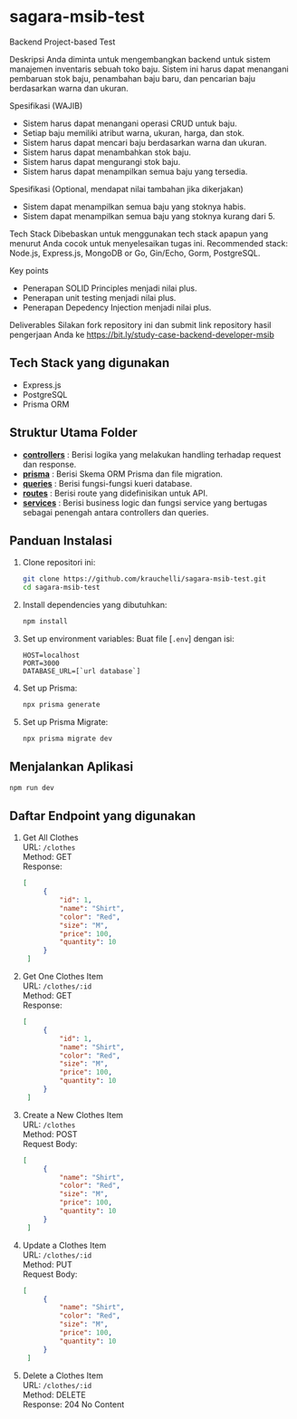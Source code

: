 # sagara-msib-test

Backend Project-based Test

Deskripsi
Anda diminta untuk mengembangkan backend untuk sistem manajemen inventaris sebuah toko baju. Sistem ini harus dapat menangani pembaruan stok baju, penambahan baju baru, dan pencarian baju berdasarkan warna dan ukuran.

Spesifikasi (WAJIB)
- Sistem harus dapat menangani operasi CRUD untuk baju.
- Setiap baju memiliki atribut warna, ukuran, harga, dan stok.
- Sistem harus dapat mencari baju berdasarkan warna dan ukuran.
- Sistem harus dapat menambahkan stok baju.
- Sistem harus dapat mengurangi stok baju.
- Sistem harus dapat menampilkan semua baju yang tersedia.

Spesifikasi (Optional, mendapat nilai tambahan jika dikerjakan)
- Sistem dapat menampilkan semua baju yang stoknya habis.
- Sistem dapat menampilkan semua baju yang stoknya kurang dari 5.

Tech Stack
Dibebaskan untuk menggunakan tech stack apapun yang menurut Anda cocok untuk menyelesaikan tugas ini. Recommended stack: Node.js, Express.js, MongoDB or Go, Gin/Echo, Gorm, PostgreSQL.

Key points
- Penerapan SOLID Principles menjadi nilai plus.
- Penerapan unit testing menjadi nilai plus.
- Penerapan Depedency Injection menjadi nilai plus.

Deliverables
Silakan fork repository ini dan submit link repository hasil pengerjaan Anda ke https://bit.ly/study-case-backend-developer-msib

## Tech Stack yang digunakan
- Express.js
- PostgreSQL
- Prisma ORM

## Struktur Utama Folder
- [**controllers**](https://github.com/krauchelli/sagara-msib-test/tree/main/controllers)  : Berisi logika yang melakukan handling terhadap request dan response.
- [**prisma**](https://github.com/krauchelli/sagara-msib-test/tree/main/prisma)            : Berisi Skema ORM Prisma dan file migration.
- [**queries**](https://github.com/krauchelli/sagara-msib-test/tree/main/queries)          : Berisi fungsi-fungsi kueri database.
- [**routes**](https://github.com/krauchelli/sagara-msib-test/tree/main/routes)            : Berisi route yang didefinisikan untuk API.
- [**services**](https://github.com/krauchelli/sagara-msib-test/tree/main/services)        : Berisi business logic dan fungsi service yang bertugas sebagai penengah antara controllers dan queries.


## Panduan Instalasi
1. Clone repositori ini:
    ```sh
    git clone https://github.com/krauchelli/sagara-msib-test.git
    cd sagara-msib-test
    ```

2. Install dependencies yang dibutuhkan:
    ```sh
    npm install
    ```

3. Set up environment variables:
    Buat file [`.env`] dengan isi: 
    ```env
    HOST=localhost
    PORT=3000
    DATABASE_URL=[`url database`]
    ```

4. Set up Prisma:
    ```sh
    npx prisma generate
    ```

5. Set up Prisma Migrate: 
    ```sh
    npx prisma migrate dev
    ```

## Menjalankan Aplikasi
```sh
npm run dev
```

## Daftar Endpoint yang digunakan
1. Get All Clothes\
    URL: `/clothes`\
    Method: GET\
    Response:
   ```json
   [
        {
            "id": 1,
            "name": "Shirt",
            "color": "Red",
            "size": "M",
            "price": 100,
            "quantity": 10
        }
    ]
    ```

2. Get One Clothes Item\
    URL: `/clothes/:id`\
    Method: GET\
    Response:
   ```json
   [
        {
            "id": 1,
            "name": "Shirt",
            "color": "Red",
            "size": "M",
            "price": 100,
            "quantity": 10
        }
    ]
    ```

3. Create a New Clothes Item\
    URL: `/clothes`\
    Method: POST\
    Request Body:
   ```json
   [
        {
            "name": "Shirt",
            "color": "Red",
            "size": "M",
            "price": 100,
            "quantity": 10
        }
    ]
    ```

4. Update a Clothes Item\
    URL: `/clothes/:id`\
    Method: PUT\
    Request Body:
   ```json
   [
        {
            "name": "Shirt",
            "color": "Red",
            "size": "M",
            "price": 100,
            "quantity": 10
        }
    ]
    ```

5. Delete a Clothes Item\
    URL: `/clothes/:id`\
    Method: DELETE\
    Response: 204 No Content

